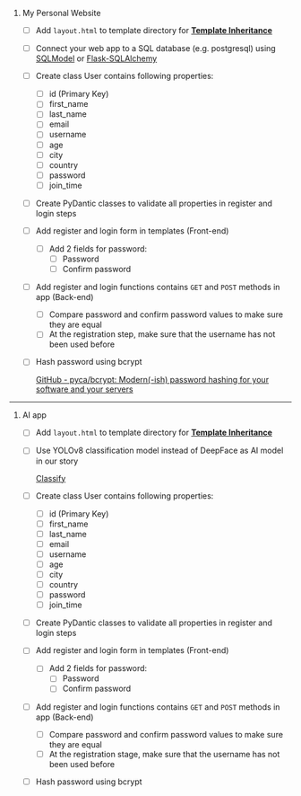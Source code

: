 1. My Personal Website
    - [ ]  Add `layout.html` to template directory for [**Template Inheritance**](https://jinja.palletsprojects.com/en/3.1.x/templates/#template-inheritance)
    - [ ]  Connect your web app to a SQL database (e.g. postgresql) using [SQLModel](https://sqlmodel.tiangolo.com/) or [Flask-SQLAlchemy](https://flask-sqlalchemy.palletsprojects.com/en/3.1.x/)
    - [ ]  Create class User contains following properties:
        - [ ]  id (Primary Key)
        - [ ]  first_name
        - [ ]  last_name
        - [ ]  email
        - [ ]  username
        - [ ]  age
        - [ ]  city
        - [ ]  country
        - [ ]  password
        - [ ]  join_time
    - [ ]  Create PyDantic classes to validate all properties in register and login steps
    - [ ]  Add register and login form in templates (Front-end)
        - [ ]  Add 2 fields for password:
            - [ ]  Password
            - [ ]  Confirm password
    - [ ]  Add register and login functions contains `GET` and `POST` methods in app (Back-end)
        - [ ]  Compare password and confirm password values to make sure they are equal
        - [ ]  At the registration step, make sure that the username has not been used before
    - [ ]  Hash password using bcrypt
        
        [GitHub - pyca/bcrypt: Modern(-ish) password hashing for your software and your servers](https://github.com/pyca/bcrypt/?tab=readme-ov-file#password-hashing)
        

---

1. AI app
    - [ ]  Add `layout.html` to template directory for [**Template Inheritance**](https://jinja.palletsprojects.com/en/3.1.x/templates/#template-inheritance)
    - [ ]  Use YOLOv8 classification model instead of DeepFace as AI model in our story
        
        [Classify](https://docs.ultralytics.com/tasks/classify/#predict)
        
    - [ ]  Create class User contains following properties:
        - [ ]  id (Primary Key)
        - [ ]  first_name
        - [ ]  last_name
        - [ ]  email
        - [ ]  username
        - [ ]  age
        - [ ]  city
        - [ ]  country
        - [ ]  password
        - [ ]  join_time
    - [ ]  Create PyDantic classes to validate all properties in register and login steps
    - [ ]  Add register and login form in templates (Front-end)
        - [ ]  Add 2 fields for password:
            - [ ]  Password
            - [ ]  Confirm password
    - [ ]  Add register and login functions contains `GET` and `POST` methods in app (Back-end)
        - [ ]  Compare password and confirm password values to make sure they are equal
        - [ ]  At the registration stage, make sure that the username has not been used before
    - [ ]  Hash password using bcrypt
